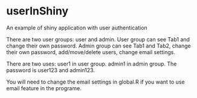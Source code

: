 # userInShiny
An example of shiny application with user authentication

There are two user groups: user and admin. User group can see Tab1 and change their own password. Admin group can see Tab1 and Tab2, change their own password, add/move/delete users, change email settings.

There are two uses: user1 in user group. admin1 in admin group. The password is user123 and admin123.

You will need to change the email settings in global.R if you want to use email feature in the programe.